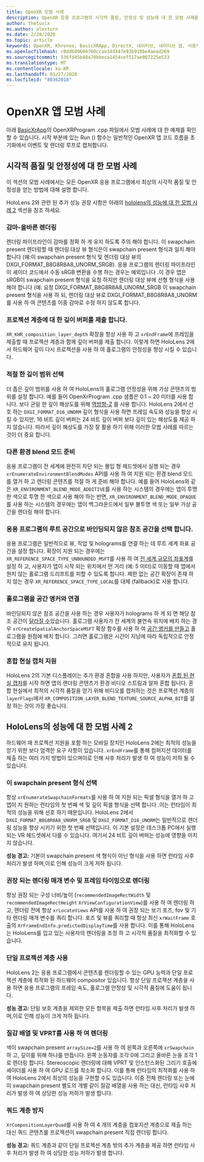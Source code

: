```yaml
---
title: OpenXR 모범 사례
description: OpenXR 응용 프로그램의 시각적 품질, 안정성 및 성능에 대 한 모범 사례를 알아봅니다.
author: thetuvix
ms.author: alexturn
ms.date: 2/28/2020
ms.topic: article
keywords: OpenXR, Khronos, BasicXRApp, DirectX, 네이티브, 네이티브 앱, 사용자 지정 엔진, 미들웨어, 모범 사례, 성능, 품질, 안정성
ms.openlocfilehash: c0ddbd0604760ccae34d347e93b918be4aead269
ms.sourcegitcommit: 536fd45b48a70bbeca1454cef517ae007225e533
ms.translationtype: MT
ms.contentlocale: ko-KR
ms.lasthandoff: 03/27/2020
ms.locfileid: "80362018"
---
```

# <a name="openxr-app-best-practices"></a>OpenXR 앱 모범 사례

아래 <a href="https://github.com/microsoft/OpenXR-MixedReality/tree/master/samples/BasicXrApp" target="_blank">BasicXrApp</a>의 OpenXRProgram .cpp 파일에서 모범 사례에 대 한 예제를 확인할 수 있습니다. 시작 부분에 있는 Run () 함수는 일반적인 OpenXR 앱 코드 흐름을 초기화에서 이벤트 및 렌더링 루프로 캡처합니다.

## <a name="best-practices-for-visual-quality-and-stability"></a>시각적 품질 및 안정성에 대 한 모범 사례

이 섹션의 모범 사례에서는 모든 OpenXR 응용 프로그램에서 최상의 시각적 품질 및 안정성을 얻는 방법에 대해 설명 합니다.

HoloLens 2와 관련 된 추가 성능 권장 사항은 아래의 [hololens의 성능에 대 한 모범 사례 2](#best-practices-for-performance-on-hololens-2) 섹션을 참조 하세요.

### <a name="gamma-correct-rendering"></a>감마-올바른 렌더링

렌더링 파이프라인이 감마를 정확 하 게 유지 하도록 주의 해야 합니다. 이 swapchain present 렌더링할 때 렌더링 대상 뷰 형식은이 swapchain present 형식과 일치 해야 합니다 (예:이 swapchain present 형식 및 렌더링 대상 뷰의 DXGI_FORMAT_B8G8R8A8_UNORM_SRGB).
응용 프로그램의 렌더링 파이프라인이 셰이더 코드에서 수동 sRGB 변환을 수행 하는 경우는 예외입니다 .이 경우 앱은 sRGB이 swapchain present 형식을 요청 하지만 렌더링 대상 뷰에 선형 형식을 사용 해야 합니다 (예: 요청 DXGI_FORMAT_B8G8R8A8_UNORM_SRGB 이 swapchain present 형식을 사용 하 되, 렌더링 대상 뷰로 DXGI_FORMAT_B8G8R8A8_UNORM를 사용 하 여 콘텐츠를 이중 감마로 수정 하지 않도록 합니다.

### <a name="submit-depth-buffer-for-projection-layers"></a>프로젝션 계층에 대 한 깊이 버퍼를 제출 합니다.

`XR_KHR_composition_layer_depth` 확장을 항상 사용 하 고 `xrEndFrame`에 프레임을 제출할 때 프로젝션 계층과 함께 깊이 버퍼를 제출 합니다.
이렇게 하면 HoloLens 2에서 하드웨어 깊이 다시 프로젝션을 사용 하 여 홀로그램의 안정성을 향상 시킬 수 있습니다.

### <a name="choose-a-reasonable-depth-range"></a>적절 한 깊이 범위 선택

더 좁은 깊이 범위를 사용 하 여 HoloLens의 홀로그램 안정성을 위해 가상 콘텐츠의 범위를 설정 합니다.
예를 들어 OpenXrProgram .cpp 샘플은 0.1 ~ 20 미터를 사용 합니다.
보다 균일 한 깊이 해상도를 위해 [역방향-Z](https://developer.nvidia.com/content/depth-precision-visualized) 를 사용 합니다.
HoloLens 2에서 선호 하는 `DXGI_FORMAT_D16_UNORM` 깊이 형식을 사용 하면 프레임 속도와 성능을 향상 시킬 수 있지만, 16 비트 깊이 버퍼는 24 비트 깊이 버퍼 보다 깊이 있는 해상도를 제공 하지 않습니다.
따라서 깊이 해상도를 가장 잘 활용 하기 위해 이러한 모범 사례를 따르는 것이 더 중요 합니다.

### <a name="prepare-for-different-environment-blend-modes"></a>다른 환경 blend 모드 준비

응용 프로그램이 전 세계에 완전히 차단 되는 몰입 형 헤드셋에서 실행 되는 경우 `xrEnumerateEnvironmentBlendModes` API를 사용 하 여 지원 되는 환경 blend 모드를 열거 하 고 렌더링 콘텐츠를 적절 하 게 준비 해야 합니다.
예를 들어 HoloLens와 같은 `XR_ENVIRONMENT_BLEND_MODE_ADDITIVE`를 사용 하는 시스템의 경우에는 앱이 투명 한 색으로 투명 한 색으로 사용 해야 하는 반면, `XR_ENVIRONMENT_BLEND_MODE_OPAQUE`를 사용 하는 시스템의 경우에는 앱이 백그라운드에서 일부 불투명 색 또는 일부 가상 공간을 렌더링 해야 합니다.

### <a name="choose-unbounded-reference-space-as-applications-root-space"></a>응용 프로그램의 루트 공간으로 바인딩되지 않은 참조 공간을 선택 합니다.

응용 프로그램은 일반적으로 뷰, 작업 및 holograms를 연결 하는 데 루트 세계 좌표 공간을 설정 합니다.
확장이 지원 되는 경우에는 `XR_REFERENCE_SPACE_TYPE_UNBOUNDED_MSFT`를 사용 하 여 [전 세계 규모의 좌표계](coordinate-systems.md#building-a-world-scale-experience)를 설정 하 고, 사용자가 앱이 시작 되는 위치에서 먼 거리 (예: 5 미터)로 이동할 때 앱에서 원치 않는 홀로그램 드리프트를 피할 수 있도록 합니다.
제한 없는 공간 확장이 존재 하지 않는 경우 `XR_REFERENCE_SPACE_TYPE_LOCAL`를 대체 (fallback)로 사용 합니다.

### <a name="associate-hologram-with-spatial-anchor"></a>홀로그램을 공간 앵커와 연결

바인딩되지 않은 참조 공간을 사용 하는 경우 사용자가 holograms 하 게 되 면 해당 참조 공간이 [달라질 수](coordinate-systems.md#building-a-world-scale-experience)있습니다.
홀로그램 사용자가 전 세계의 불연속 위치에 배치 하는 경우 `xrCreateSpatialAnchorSpaceMSFT` 확장 함수를 사용 하 여 [공간 앵커를 만들고](spatial-anchors.md#best-practices) 홀로그램을 원점에 배치 합니다.
그러면 홀로그램은 시간이 지남에 따라 독립적으로 안정적으로 유지 됩니다.

### <a name="support-mixed-reality-capture"></a>혼합 현실 캡처 지원

HoloLens 2의 기본 디스플레이는 추가 환경 혼합을 사용 하지만, 사용자가 [혼합 된 현실 캡처](mixed-reality-capture-for-developers.md)를 시작 하면 앱의 렌더링 콘텐츠가 환경 비디오 스트림과 알파 혼합 됩니다.
혼합 현실에서 최적의 시각적 품질을 얻기 위해 비디오를 캡처하는 것은 프로젝션 계층의 `layerFlags`에서 `XR_COMPOSITION_LAYER_BLEND_TEXTURE_SOURCE_ALPHA_BIT`를 설정 하는 것이 가장 좋습니다.

## <a name="best-practices-for-performance-on-hololens-2"></a>HoloLens의 성능에 대 한 모범 사례 2

하드웨어 재 프로젝션 지원을 포함 하는 모바일 장치인 HoloLens 2에는 최적의 성능을 얻기 위한 보다 엄격한 요구 사항이 있습니다.  `xrEndFrame`를 통해 컴퍼지션 데이터를 제출 하는 여러 가지 방법이 있으며이로 인해 사후 처리가 발생 하 여 성능이 저하 될 수 있습니다.

### <a name="select-a-swapchain-format"></a>이 swapchain present 형식 선택

항상 `xrEnumerateSwapchainFormats`를 사용 하 여 지원 되는 픽셀 형식을 열거 하 고 앱이 지 원하는 런타임의 첫 번째 색 및 깊이 픽셀 형식을 선택 합니다 .이는 런타임이 최적의 성능을 위해 선호 하기 때문입니다. HoloLens 2에서 `DXGI_FORMAT_B8G8R8A8_UNORM_SRGB` 및 `DXGI_FORMAT_D16_UNORM`는 일반적으로 렌더링 성능을 향상 시키기 위한 첫 번째 선택입니다. 이 기본 설정은 데스크톱 PC에서 실행 되는 VR 헤드셋에서 다를 수 있습니다. 여기서 24 비트 깊이 버퍼는 성능에 영향을 미치지 않습니다.
  
**성능 경고:** 기본이 swapchain present 색 형식이 아닌 형식을 사용 하면 런타임 사후 처리가 발생 하며,이로 인해 성능이 크게 저하 됩니다.

### <a name="render-with-recommended-rendering-parameters-and-frame-timing"></a>권장 되는 렌더링 매개 변수 및 프레임 타이밍으로 렌더링

항상 권장 되는 구성 너비/높이 (`recommendedImageRectWidth` 및 `recommendedImageRectHeight` `XrViewConfigurationView`)를 사용 하 여 렌더링 하 고, 렌더링 전에 항상 `xrLocateViews` API를 사용 하 여 권장 되는 보기 포즈, fov 및 기타 렌더링 매개 변수를 쿼리 합니다.
포즈 및 뷰를 쿼리할 때 항상 최신 `xrWaitFrame` 호출의 `XrFrameEndInfo.predictedDisplayTime`를 사용 합니다.
이를 통해 HoloLens는 HoloLens를 입고 있는 사용자의 렌더링을 조정 하 고 시각적 품질을 최적화할 수 있습니다.

### <a name="use-a-single-projection-layer"></a>단일 프로젝션 계층 사용

HoloLens 2는 응용 프로그램에서 콘텐츠를 렌더링할 수 있는 GPU 능력과 단일 프로젝션 계층에 최적화 된 하드웨어 compositor 있습니다.
항상 단일 프로젝션 계층을 사용 하면 응용 프로그램의 프레임 속도, 홀로그램 안정성 및 시각적 품질에 도움이 됩니다.  
  
**성능 경고:** 단일 보호 계층을 제외한 모든 항목을 제출 하면 런타임 사후 처리가 발생 하며,이로 인해 성능이 크게 저하 됩니다.

### <a name="render-with-texture-array-and-vprt"></a>질감 배열 및 VPRT를 사용 하 여 렌더링

색이 swapchain present `arraySize=2`를 사용 하 여 왼쪽과 오른쪽에 `xrSwapchain` 하 고, 깊이를 위해 하나를 만듭니다.
왼쪽 눈동자를 조각 0에 그리고 올바른 눈을 조각 1로 렌더링 합니다.
Stereoscopic 렌더링에 대해 VPRT 및 인스턴스화된 그리기 호출에 셰이더를 사용 하 여 GPU 로드를 최소화 합니다.
이를 통해 런타임의 최적화를 사용 하 여 HoloLens 2에서 최상의 성능을 구현할 수도 있습니다.
이중 전체 렌더링 또는 눈에이 swapchain present 별도의 개별 같이 질감 배열을 사용 하는 대신, 런타임 사후 처리가 발생 하 여 상당한 성능 저하가 발생 합니다.

### <a name="avoid-quad-layers"></a>쿼드 계층 방지

`XrCompositionLayerQuad`를 사용 하 여 4 개의 계층을 컴포지션 계층으로 제출 하는 대신 쿼드 콘텐츠를 프로젝션이 swapchain present 직접 렌더링 합니다.

**성능 경고:** 쿼드 계층과 같이 단일 프로젝션 계층 밖의 추가 계층을 제공 하면 런타임 사후 처리가 발생 하 여 상당한 성능 저하가 발생 합니다.